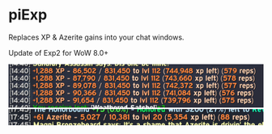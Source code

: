 # piExp

Replaces XP & Azerite gains into your chat windows.

Update of Exp2 for WoW 8.0+


![XP Gain](./images/XPGain.png)
![Azerite Gain](./images/AzeriteGain.png)

